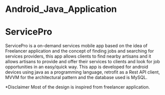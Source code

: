 # Android_Java_Application
# ServicePro

ServicePro is a on-demand services mobile app based on the idea of Freelancer application and the concept of finding jobs and searching for services providers, this app allows clients to find nearby artisans and it allows artisans to provide and offer their services to clients and look for job opportunities in an easy/quick way.
This app is developed for android devices using java as a programming language, retrofit as a Rest API client, MVVM for the architectural pattern and the database used is MySQL.

*Disclaimer
Most of the design is inspired from freelancer application. 
